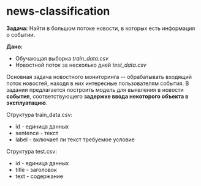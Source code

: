 # news-classification

**Задача:** Найти в большом потоке новости, в которых есть информация о событии.

**Дано:**

* Обучающая выборка *train_data.csv*
* Новостной поток за несколько дней *test_data.csv*

Основная задача новостного мониторинга -- обрабатывать входящий поток новостей, находя в них интересные пользователям события.
В задании предлагается построить модель для выявления в новости **события**, соответствующего **задержке ввода некоторого объекта в эксплуатацию**.

Структура train_data.csv:

* id - единица данных
* sentence - текст
* label - включает ли текст требуемое условие

Структура test.csv:
* id - единица данных
* title - заголовок
* text - содержание
